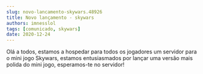 ```yaml
---
slug: novo-lancamento-skywars.48926
title: Novo lançamento - skywars
authors: imnesslol
tags: [comunicado, skywars]
date: 2020-12-24
---
```


Olá a todos, estamos a hospedar para todos os jogadores um servidor para o mini jogo Skywars, estamos entusiasmados por lançar uma versão mais polida do mini jogo, esperamos-te no servidor!